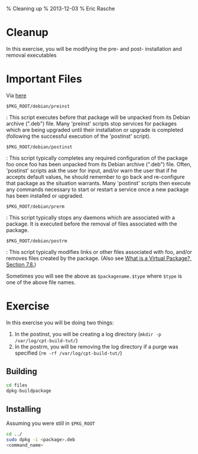 % Cleaning up
% 2013-12-03
% Eric Rasche

# Cleanup

In this exercise, you will be modifying the pre- and post- installation and removal executables

# Important Files

Via [here][1]

`$PKG_ROOT/debian/preinst`

:   This script executes before that package will be unpacked from its Debian archive (".deb") file. Many 'preinst' scripts stop services for packages which are being upgraded until their installation or upgrade is completed (following the successful execution of the 'postinst' script).

`$PKG_ROOT/debian/postinst`

:   This script typically completes any required configuration of the package foo once foo has been unpacked from its Debian archive (".deb") file. Often, 'postinst' scripts ask the user for input, and/or warn the user that if he accepts default values, he should remember to go back and re-configure that package as the situation warrants. Many 'postinst' scripts then execute any commands necessary to start or restart a service once a new package has been installed or upgraded.

`$PKG_ROOT/debian/prerm`

:   This script typically stops any daemons which are associated with a package. It is executed before the removal of files associated with the package.

`$PKG_ROOT/debian/postrm`

:   This script typically modifies links or other files associated with foo, and/or removes files created by the package. (Also see [What is a Virtual Package?, Section 7.8.](http://www.debian.org/doc/manuals/debian-faq/ch-pkg_basics.en.html#s-virtual))


Sometimes you will see the above as `$packagename.$type` where `$type` is one of the above file names.

# Exercise

In this exercise you will be doing two things:

1. In the postinst, you will be creating a log directory (`mkdir -p /var/log/cpt-build-tut/`)
2. In the postrm, you will be removing the log directory if a purge was specified (`rm -rf /var/log/cpt-build-tut/`)

## Building

```bash
cd files
dpkg-buildpackage
```

## Installing

Assuming you were still in `$PKG_ROOT`

```bash
cd ../
sudo dpkg -i <package>.deb
<command_name>
```


[1]: http://www.debian.org/doc/manuals/debian-faq/ch-pkg_basics.en.html#s-maintscripts 
